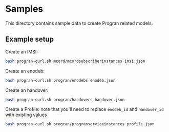 # Samples

This directory contains sample data to create Progran related models.

## Example setup

Create an IMSI:

```bash
bash progran-curl.sh mcord/mcordsubscriberinstances imsi.json
```

Create an enodeb:

```bash
bash progran-curl.sh progran/enodebs enodeb.json
```

Create an handover:

```bash
bash progran-curl.sh progran/handovers handover.json
```

Create a Profile: note that you'll need to replace `enodeb_id` and `handover_id` with existing values

```bash
bash progran-curl.sh progran/progranserviceinstances profile.json
```